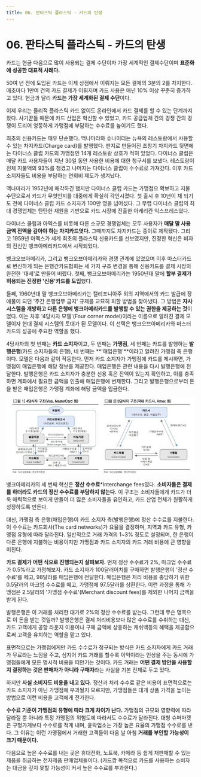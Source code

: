 ```yaml
---
title: 06. 판타스틱 플라스틱 - 카드의 탄생
---
```


# 06. 판타스틱 플라스틱 - 카드의 탄생

카드는 현금 다음으로 많이 사용되는 결제 수단이자 가장 세계적인 결제수단이며 **표준화에 성공한 대표적 사례다.**

50여 년 전에 도입된 카드는 이제 상점에서 이뤄지는 모든 결제의 3분의 2를 차지한다. 매초마다 1만여 건의 카드 결제가 이뤄지며 카드 사용은 매년 10% 이상 꾸준히 증가하고 있다. 현금과 달리 **카드는 가장 세계화된 결제 수단**이다.

이제 우리는 물리적 플라스틱 카드 없이도 온라인에서 카드 결제를 할 수 있는 단계까지 왔다. 사기꾼들 때문에 카드 산업은 혁신할 수 있었고, 카드 공급업체 간의 경쟁 간의 경쟁이 도리어 엉뚱하게 가맹점에 부담하는 수수료를 높이기도 했다. 

최초의 신용카드는 매우 단순했다. 맥나마라와 슈나이더는 뉴욕의 레스토랑에서 사용할 수 있는 차지카드(Charge card)를 발행했다. 판지로 만들어진 초창기 차지카드 뒷면에는 다이너스 클럽 카드의 가맹점인 14개 레스토랑 상호가 적혀 있었다. 다이너스 클럽은 매달 카드 사용자들이 지난 30일 동안 사용한 비용에 대한 청구서를 보냈다. 레스토랑이 전체 지불액의 93%를 챙겼고 나머지는 다이너스 클럽이 수수료로 가져갔다. 이후 카드 소지자들도 비용을 부담하는 연회비 제도가 생겨났다.

맥나마라가 1952년에 매각하긴 했지만 다이너스 클럽 카드는 가맹점으 확보하고 지불 수단으로서 카드가 무엇인지를 대중에게 확실히 각인시켰다. 첫 출시 후 10년이 채 되기도 전에 다이너스 클럽 카드 소지자가 100만 명을 넘어섰다. 그 무렵 다이너스 클럽의 최대 경쟁업체는 탄탄한 재원을 기반으로 카드 시장에 진출한 아케리칸 익스프레스였다.

다이너스 클럽과 아멕스를 비롯해 다른 소규모 경쟁업체는 모두 사용자가 **매달 말 사용금액 전액을 갚아야 하는 차지카드엿다.** 그때까지도 차지카드는 종이로 제작됐다. 그리고 1959년 아멕스가 세계 최초의 플라스틱 신용카드를 선보였지만, 진정한 혁신은 비자의 전신인 뱅크아메리카드에서 시작되었다.

뱅크오브아메리카, 그리고 뱅크오브아메리카와 경쟁 관계에 있었으며 이후 마스터카드로 변신하게 되는 은행간카드협회는 세 가지 구조 변경을 통해 신용카드를 결제 시장의 완전한 '대세'로 만들어 버렸다. 첫째, 뱅크오브아메리카는 1950년대 말에 **할부 결제가 허용되는 진정한 '신용'카드를 도입**했다.

둘째, 1960년대 말 뱅크오브아메리카는 캘리포니아주 외의 지역에서의 카드 발급에 장애물이 되던 '주간 은행업무 금지' 규제를 교묘히 피할 방법을 찾아냈다. 그 방법은 **자사 시스템을 개방하고 다른 은행에 뱅크아메리카드를 발행할 수 있는 권한을 제공하는 것**이었다. 이는 차후 '4당사자 모델'(Four corner model)이라는 이름으로 알려진 결제 모델이자 현대 결제 시스템의 토대가 된 모델이다. 이 선택은 뱅크오브아메리카와 마스터카드의 성공에 주요한 역할을 했다.

4당사자의 첫 번째는 **카드 소지자**이고, 두 번째는 **가맹점**, 세 번째는 카드를 발행하는 **발행은행**(카드 소지자들의 은행), 네 번째는 **'매입은행'**이라고 알려진 가맹점 측 은행이다. 모델은 다음과 같이 작동한다. 먼저 카드 소지자가 가맹점에 카드를 제시하면, 가맹점이 매입은행에 해당 정보를 제공한다. 매입은행은 관련 내용을 다시 발행은행에 전달한다. 발행은행은 카드 소지자가 충분한 신용 혹은 잔액이 있는지 확인하고, 이를 충족하면 계좌에서 필요한 금액을 인출해 매입은행에 변제한다. 그리고 발행은행으로부터 돈을 받은 매입은행은 가맹점 계좌에 해당 금액을 입금한다.

![4당사자모델](./images/payment-01.jpg)

뱅크아메리카의 세 번째 혁신은 **정산 수수료***Interchange fees였다. **소비자들은 결제를 하더라도 카드의 정산 수수료를 부담하지 않는다.** 이 구조는 소비자들에게 카드가 더욱 매력적으로 보이게 만들어 더 많은 소비자들을 유인하고, 카드 산업 전체가 원활하게 성장하도록 만든다.

대신, 가맹점 측 은행(매입은행)이 카드 소지자 측(발행은행)에 정산 수수료를 지불한다. 이 수수료는 카드회사(The card networks)가 요율을 결정하며, 지역과 카드 유형, 카맹점 유형에 따라 달라진다. 일반적으로 거래 가격의 1~3% 정도로 설정되며, 한 은행이 다른 은행에 지불하는 비용이지만 가맹점과 카드 소지자의 카드 거래 비용에 큰 영향을 미친다.

**카드 결제가 어떤 식으로 진행되는지 살펴보자.** 먼저 정산 수수료가 2%, 마크업 수수료가 0.5%라고 가정해보자. 카드 소지자가 100달러어치를 구매하면 발행은행이 '정산 수수료'를 떼고, 98달러를 매입은행에 전달한다. 매입은행은 처리 비용을 충당하기 위한 0.5달러의 마크업 수수료를 떼고, 가맹점에 97.5달러를 상환한다. 이런 과정을 통해 가맹점은 2.5달러의 '가맹점 수수료'(Merchant discount fees)를 제외한 나머지 금액을 받게 된다.

발행은행은 이 거래를 처리한 대가로 2%의 정산 수수료를 받는다. 그런데 무슨 명목으로 이 돈을 받는 것일까? 발행은행은 결제 처리비용보다 많은 수수료를 수취하는 대신, 카드 고객에게 공항 라운지 이용이나 구매 금액에 상응하는 캐쉬백등의 혜택을 제공함으로써 고객을 유치하는 역할을 맡고 있다.

표면적으로는 가맹점에게만 카드 수수료가 청구되는 방식은 카드 소지자에게 카드 거래가 무료라는 느낌을 주고, 심지어 카드 거래를 할수록 이익이라는 인상을 주는 동시에 가맹점들에게 모든 명시적 비용을 떠안기는 것이다. 카드 거래는 **어떤 결제 방안을 사용할지 결정하는 것은 판매자가 아니라 구매자**라는 사실을 기본 전체로 두고 있다.

하지만 **사실 소비자도 비용을 내고 있다.** 정산과 처리 수수료 같은 비용이 표면적으로는 카드 소지자가 아닌 가맹점에 부과될지 모르지만, 가맹점들은 대개 상품 가격을 높이는 방법으로 이런 비용을 고객에게 전가한다.

**수수료 기준이 가맹점의 유형에 따라 크게 차이가 난다.** 가맹점의 규모와 영향력에 따라 달라질 뿐 아니라 특정 가맹점의 위험도에 따라서도 수수료가 달라진다. 대형 슈퍼마켓은 구멍가게보다 수수료를 적게 내며, 윤락업소는 가장 높은 요율의 가맹점 수수료를 낸다. 그 이유는 이런 가맹점에서 거래한 고객들이 다음 날 아침 **거래를 부인할 가능성이 크기 때문이다.**

다음으로 높은 수수료를 내는 곳은 휴대전화, 노트북, 카메라 등 쉽게 재판매할 수 있는 제품을 취급하는 전자제품 판매업체들이다. (카드깡 목적으로 카드를 사용하는 소비자는 대금을 갚지 못할 가능성이 커서 높은 수수료를 부과한다.)